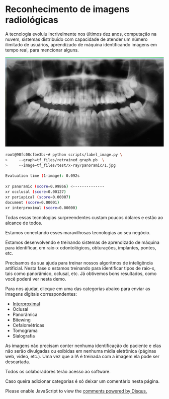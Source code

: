 
# Reconhecimento de imagens radiológicas

A tecnologia evoluiu incrivelmente nos últimos dez anos, computação na nuvem, sistemas distribuído com capacidade de atender um número ilimitado de usuários, aprendizado de máquina identificando imagens em tempo real, para mencionar alguns.

![panoramic](img/panoramic.jpg)

```bash
root@90fc08cfbe3b:~# python scripts/label_image.py \
>     --graph=tf_files/retrained_graph.pb  \
>     --image=tf_files/test/x-ray/panoramic/1.jpg

Evaluation time (1-image): 0.092s

xr panoramic (score=0.99866) <--------------
xr occlusal (score=0.00127)
xr periapical (score=0.00007)
document (score=0.00001)
xr interproximal (score=0.00000)
```


Todas essas tecnologias surpreendentes custam poucos dólares e estão ao alcance de todos.

Estamos conectando esses maravilhosas tecnologias ao seu negócio.

Estamos desenvolvendo e treinando sistemas de aprendizado de máquina para identificar, em raio-x odontológicos, obturações, implantes, pontes, etc.

Precisamos da sua ajuda para treinar nossos algoritmos de inteligência artificial. Nesta fase o estamos treinando para identificar tipos de raio-x, tais como panorâmico, oclusal, etc. Já obtivemos bons resultados, como você poderá ver nesta demo.

Para nos ajudar, clicque em uma das categorias abaixo para enviar as imagens digitais correspondentes:

* [Interproximal](https://dbinbox.com/interproximal)
* Oclusal
* Panorâmica
* Bitewing
* Cefalométricas
* Tomograma
* Sialografia

As imagens não precisam conter nenhuma identificação do paciente e elas não serão divulgadas ou exibidas em nenhuma midia eletrônica (páginas web, video, etc.). Uma vez que a IA é treinada com a imagem ela pode ser descartada.

Todos os colaboradores terão acesso ao software.

Caso queira adicionar categorias é só deixar um comentário nesta página.

<div id="disqus_thread"></div>

<script>

/**
*  RECOMMENDED CONFIGURATION VARIABLES: EDIT AND UNCOMMENT THE SECTION BELOW TO INSERT DYNAMIC VALUES FROM YOUR PLATFORM OR CMS.
*  LEARN WHY DEFINING THESE VARIABLES IS IMPORTANT: https://disqus.com/admin/universalcode/#configuration-variables*/
/*
var disqus_config = function () {
this.page.url = PAGE_URL;  // Replace PAGE_URL with your page's canonical URL variable
this.page.identifier = PAGE_IDENTIFIER; // Replace PAGE_IDENTIFIER with your page's unique identifier variable
};
*/
(function() { // DON'T EDIT BELOW THIS LINE
var d = document, s = d.createElement('script');
s.src = 'https://https-asantos2000-github-io-tensorflow-odonto.disqus.com/embed.js';
s.setAttribute('data-timestamp', +new Date());
(d.head || d.body).appendChild(s);
})();
</script>

<noscript>Please enable JavaScript to view the <a href="https://disqus.com/?ref_noscript">comments powered by Disqus.</a></noscript>
